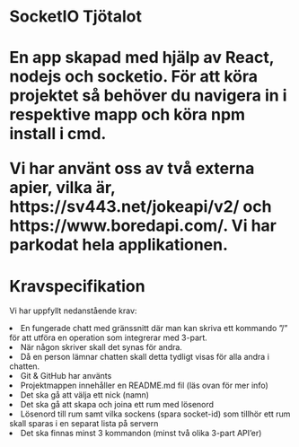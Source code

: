 <h1> SocketIO Tjötalot <h1>

<p> 
En app skapad med hjälp av React, nodejs och socketio. 
För att köra projektet så behöver du navigera in i respektive mapp och köra npm install i cmd. 
</p>

<p>Vi har använt oss av två externa apier, vilka är, https://sv443.net/jokeapi/v2/ och https://www.boredapi.com/. Vi har parkodat hela applikationen. </p>

<h1>Kravspecifikation</h1>

<p>Vi har uppfyllt nedanstående krav:</p>

<li>En fungerade chatt med gränssnitt där man kan skriva ett kommando ”/” för att utföra en operation som integrerar med 3-part.</li>
<li>När någon skriver skall det synas för andra.</li>
<li>Då en person lämnar chatten skall detta tydligt visas för alla andra i chatten. </li>
<li>Git & GitHub har använts </li>
<li>Projektmappen innehåller en README.md fil (läs ovan för mer info) </li>
<li>Det ska gå att välja ett nick (namn) </li>
<li>Det ska gå att skapa och joina ett rum med lösenord </li>
<li>Lösenord till rum samt vilka sockens (spara socket-id) som tillhör ett rum skall sparas i en separat lista på servern </li>
<li>Det ska finnas minst 3 kommandon (minst två olika 3-part API’er) </li>

